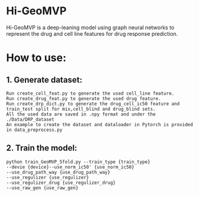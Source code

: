 # Hi-GeoMVP
Hi-GeoMVP is a deep-leaning model using graph neural networks to represent the drug and cell line features for drug response prediction.
# How to use:
## 1. Generate dataset:
    Run create_cell_feat.py to generate the used cell_line feature.
    Run create_drug_feat.py to generate the used drug feature. 
    Run create_drp_dict.py to generate the drug_cell_ic50 feature and train_test split for mix,cell_blind and drug_blind sets.
    All the used data are saved in .npy format and under the ./Data/DRP_dataset
    An example to create the dataset and dataloader in Pytorch is provided in data_preprocess.py
## 2. Train the model:
    python train_GeoMVP_5fold.py --train_type {train_type} 
    --devie {device}--use_norm_ic50' {use_norm_ic50}  
    --use_drug_path_way {use_drug_path_way} 
    --use_regulizer {use_regulizer}
    --use_regulizer_drug {use_regulizer_drug} 
    --use_raw_gen {use_raw_gen}

